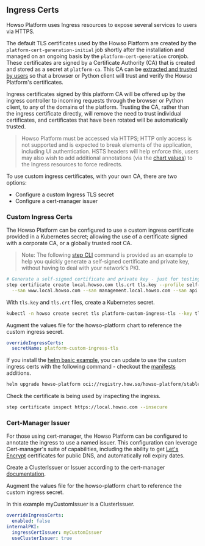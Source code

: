 ## Ingress Certs

Howso Platform uses Ingress resources to expose several services to users via HTTPS.

The default TLS certificates used by the Howso Platform are created by the `platform-cert-generation-initial` job shortly after the installation and managed on an ongoing basis by the `platform-cert-generation` cronjob.  These certificates are signed by a Certificate Authority (CA) that is created and stored as a secret at `platform-ca`.  This CA can be [extracted and trusted by users](../common/README.md#trust-the-certs) so that a browser or Python client will trust and verify the Howso Platform's certificates. 

Ingress certificates signed by this platform CA will be offered up by the ingress controller to incoming requests through the browser or Python client, to any of the domains of the platform.  Trusting the CA, rather than the ingress certificate directly, will remove the need to trust individual certificates, and certificates that have been rotated will be automatically trusted. 

> Howso Platform must be accessed via HTTPS; HTTP only access is not supported and is expected to break elements of the application, including UI authentication.  HSTS headers will help enforce this, users may also wish to add additional annotations (via the [chart values](../common/README.md#howso-platform-helm-chart-values)) to the Ingress resources to force redirects.


To use custom ingress certificates, with your own CA, there are two options:
- Configure a custom Ingress TLS secret 
- Configure a cert-manager issuer


### Custom Ingress Certs
The Howso Platform can be configured to use a custom ingress certificate provided in a Kubernetes secret; allowing the use of a certificate signed with a corporate CA, or a globally trusted root CA.  

> Note: The following [step CLI](https://smallstep.com/docs/step-cli/) command is provided as an example to help you quickly generate a self-signed certificate and private key, without having to deal with your network's PKI.

```sh
# Generate a self-signed certificate and private key - just for testing
step certificate create local.howso.com tls.crt tls.key --profile self-signed --not-after 8760h --no-password --insecure --subtle \
  --san www.local.howso.com --san management.local.howso.com --san api.local.howso.com --san pypi.local.howso.com
```

With `tls.key` and `tls.crt` files, create a Kubernetes secret.

```sh
kubectl -n howso create secret tls platform-custom-ingress-tls --key tls.key --cert tls.crt
```

Augment the values file for the howso-platform chart to reference the custom ingress secret. 
```yaml
overrideIngressCerts:
  secretName: platform-custom-ingress-tls
```

If you install the [helm basic example](../helm-basic/README.md), you can update to use the custom ingress certs with the following command - checkout the [manifests](./manifests/howso-platform.yaml) additions. 
```sh
helm upgrade howso-platform oci://registry.how.so/howso-platform/stable/howso-platform --namespace howso --values custom-ingress/manifests/howso-platform.yaml 
```

Check the certificate is being used by inspecting the ingress.
```sh
step certificate inspect https://local.howso.com --insecure
```

### Cert-Manager Issuer
For those using cert-manager, the Howso Platform can be configured to annotate the ingress to use a named issuer.  This configuration can leverage Cert-manager's suite of capabilities, including the ability to get [Let's Encrypt](https://letsencrypt.org/) certificates for public DNS, and automatically roll expiry dates. 

Create a ClusterIssuer or Issuer according to the cert-manager [documentation](https://cert-manager.io/docs/concepts/issuer/).  


Augment the values file for the howso-platform chart to reference the custom ingress secret. 

In this example myCustomIssuer is a ClusterIssuer. 

```yaml
overrideIngressCerts:
  enabled: false
internalPKI:
  ingressCertIssuer: myCustomIssuer 
  useClusterIssuer: true 
```


